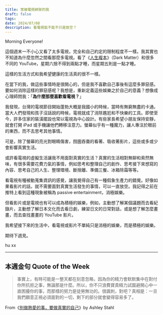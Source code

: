 ```yaml
---
title: 常被電視綁架的我
draft: false
tags: 
date: 2024/07/08
description: 看電視能不能不只是放空？
---
```

Morning Everyone!

這個週末一不小心又看了太多電視，完全和自己約定的限制程度不一樣。我其實也不知道為什麼忽然之間看那麼多電視。看了《[​人生複本​](https://tv.apple.com/us/show/dark-matter/umc.cmc.4luj45vtqpmjsvb6sc2675oeg)》（Dark Matter）和很多不同的 YouTube，星期六捨不得到兩點才睡，而星期五則是一點才睡。

這樣的生活方式和我希望健康的生活真的很不一樣。

在當下的我，做這些事情時是很開心的，但是我不喜歡自己事後有這麼多罪惡感。要如何消除這樣的罪惡感呢？我想是，重新定義這些娛樂之於自己的意義？想像成心理師問我：「**為什麼那麼喜歡看電視？**」

我發現，台灣的電視節目開始蓬勃大概是我國小的時候，當時有無窮無盡的卡通。當大人們發現和孩子沒話說的時候，電視就成了消除尷尬和不快樂的工具。即使至今，許多住家的裝潢擺設也常以電視為中心設計。有些家長希望小朋友保持安靜，就會打開 iPad 或手機讓他們轉移注意力。螢幕似乎有一種魔力，讓人專注於眼前的東西，而不去思考其他事情。

可是，除了螢幕的亮光對眼睛傷害，囫圇吞棗的看著、吸收著影片，這些或多或少會影響真實生活。

或許看電視的虛擬生活讓我不用面對真實的生活？真實的生活相對無聊和索然無味，有很多需要花費力氣的事情，例如思考和整理自己的創作、思考接下來想寫的內容、思考自己的人生、整理環境、斷捨離、準備三餐、冰箱除霜等等。

看電視有種被動蒐集資訊的感覺，讓我覺得自己有一種假象生產力的錯覺。好像如果看影片的話，就不需要面對真實生活發生的事情，可以一直放空。我記得之前在推特上看到這種現象被稱為 passive entertainment，消極娛樂。

但看影片或是電視也有可以成為積極的娛樂，例如，主動想了解某個議題而去看紀錄片，主動想了解日本文化而去看日劇，練習日文的日常對話，或是想了解怎麼畫畫，而去查找畫畫的 YouTube 影片。

我希望接下來的生活中，看電視或影片不單純只是消極的娛樂，而是積極的娛樂。

期待下週見。

hu xx

---

## 本週金句 Quote of the Week

> 事實上，有時可能是一整天都在刻意忽略，因為你的精力會默默集中在對付你所抗拒之事，無論那是什麼。所以，你不只浪費寶貴精力試圖避開心中一直困擾你的事，而那樣的努力是徒勞無功的。很諷刺，對吧？真相是：一旦我們願意正視必須面對的一切，剩下的部分就會變得容易多了。

From《[​別做熱愛的事，要做真實的自己​](https://r10.to/hNoMZW)》by Ashley Stahl
